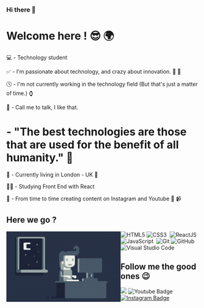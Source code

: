 ### Hi there 👋

# Welcome here ! 😎 🌍

💻  - Technology student  

✅  - I'm passionate about technology, and crazy about innovation. 🚀 📲  

🕓  - I'm not currently working in the technology field (But that's just a matter of time.) ⌚️

💬  - Call me to talk, I like that.



# - "The best technologies are those that are used for the benefit of all humanity." 🧠

📍 - Currently living in London - UK  👑  

👨‍💻 - Studying Front End with React  

📱 - From time to time creating content on Instagram and Youtube 📸  📹


## Here we go ?


<img alt="Night Coding" src="https://raw.githubusercontent.com/AVS1508/AVS1508/master/assets/Night-Coding.gif" align="left"/>

 ![HTML5](https://img.shields.io/badge/-HTML5-E34F26?style=flat&logoColor=fff&logo=HTML5)&nbsp;![CSS3](https://img.shields.io/badge/-CSS3-333333?style=flat&logo=CSS3&logoColor=1572B6)&nbsp; ![ReactJS](https://img.shields.io/badge/-ReactJS-18BCEE?style=flat&logoColor=fff&logo=react)&nbsp;![JavaScript](https://img.shields.io/badge/-JavaScript-FEAE32?style=flat&logoColor=fff&logo=javascript)&nbsp; ![Git](https://img.shields.io/badge/-Git-333333?style=flat&logo=git) ![GitHub](https://img.shields.io/badge/-GitHub-333333?style=flat&logo=github)&nbsp;
 ![Visual Studio Code](https://img.shields.io/badge/-Visual%20Studio%20Code-333333?style=flat&logo=visual-studio-code&logoColor=007ACC)&nbsp;





## Follow me the good ones 😉

 <a href="https://www.linkedin.com/in/mateus-rodrigues-1624271a7/"><img src="https://img.shields.io/badge/-Mateus%20Rodrigues%20-0077B5?style=flat-square&logo=Linkedin&logoColor=white"/></a> ![Youtube Badge](https://img.shields.io/badge/-Youtube-FF0000?style=flat-square&labelColor=FF0000&logo=youtube&logoColor=white&link=https://www.youtube.com/channel/UC98MAAltmTLPlw7tjCqYVcA/videos) [![Instagram Badge](https://img.shields.io/badge/-Instagram-red?style=flat-square&logo=Instagram&logoColor=white&link=https://www.instagram.com/mateus_rodrigs31/)](https://www.instagram.com/mateus_rodrigs31/)
